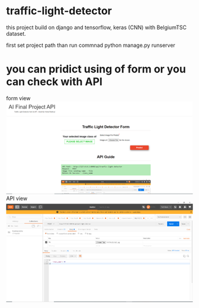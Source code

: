 # traffic-light-detector

this project build on django and tensorflow, keras (CNN) with BelgiumTSC dataset.

first set project path than run commnad python manage.py runserver

# you can pridict using of form or you can check with API
form view
<img src="first.PNG">
API view
<img src="postmen1.PNG"  >

